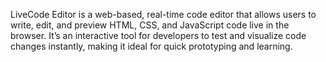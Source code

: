 LiveCode Editor is a web-based, real-time code editor that allows users to write, edit, and preview HTML, CSS, and JavaScript code live in the browser. It’s an interactive tool for developers to test and visualize code changes instantly, making it ideal for quick prototyping and learning.
